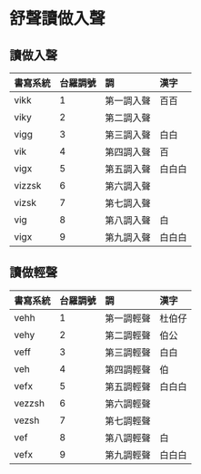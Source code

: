# 舒聲讀做入聲

## 讀做入聲

| 書寫系統 | 台羅調號 | 調 | 漢字 |
| :--- | :--- | :--- | :--- |
| vikk | 1 | 第一調入聲 | 百百 |
| viky | 2 | 第二調入聲 | |
| vigg | 3 | 第三調入聲 | 白白 |
| vik | 4 | 第四調入聲 | 百 |
| vigx | 5 | 第五調入聲 | 白白白 |
| vizzsk | 6 | 第六調入聲 | |
| vizsk | 7 | 第七調入聲 | |
| vig | 8 | 第八調入聲 | 白 |
| vigx | 9 | 第九調入聲 | 白白白 |

## 讀做輕聲

| 書寫系統 | 台羅調號 | 調 | 漢字 |
| :--- | :--- | :--- | :--- |
| vehh | 1 | 第一調輕聲 | 杜伯仔 |
| vehy | 2 | 第二調輕聲 | 伯公 |
| veff | 3 | 第三調輕聲 | 白白 |
| veh | 4 | 第四調輕聲 | 伯 |
| vefx | 5 | 第五調輕聲 | 白白白 |
| vezzsh | 6 | 第六調輕聲 | |
| vezsh | 7 | 第七調輕聲 | |
| vef | 8 | 第八調輕聲 | 白 |
| vefx | 9 | 第九調輕聲 | 白白白 |


